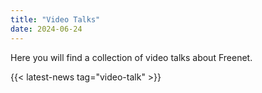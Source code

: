 ```yaml
---
title: "Video Talks"
date: 2024-06-24
---
```


Here you will find a collection of video talks about Freenet.

{{< latest-news tag="video-talk" >}}